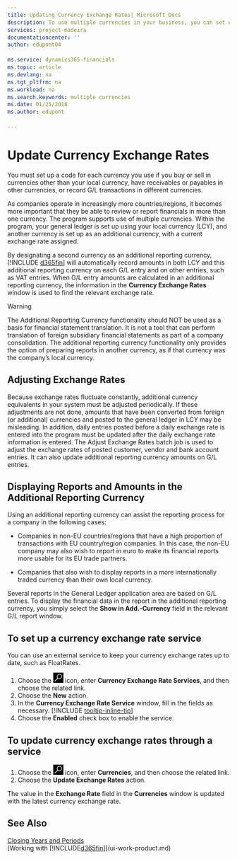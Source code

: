 ```yaml
---
title: Updating Currency Exchange Rates| Microsoft Docs
description: To use multiple currencies in your business, you can set up a code for each currency and use an external exchange rate service, such as FloatRates.
services: project-madeira
documentationcenter: ''
author: edupont04

ms.service: dynamics365-financials
ms.topic: article
ms.devlang: na
ms.tgt_pltfrm: na
ms.workload: na
ms.search.keywords: multiple currencies
ms.date: 01/25/2018
ms.author: edupont

---
```

# Update Currency Exchange Rates
You must set up a code for each currency you use if you buy or sell in currencies other than your local currency, have receivables or payables in other currencies, or record G/L transactions in different currencies.  

As companies operate in increasingly more countries/regions, it becomes more important that they be able to review or report financials in more than one currency. The program supports use of multiple currencies. Within the program, your general ledger is set up using your local currency (LCY), and another currency is set up as an additional currency, with a current exchange rate assigned.  

 By designating a second currency as an additional reporting currency, [!INCLUDE [d365fin](includes/d365fin_md.md)] will automatically record amounts in both LCY and this additional reporting currency on each G/L entry and on other entries, such as VAT entries. When G/L entry amounts are calculated in an additional reporting currency, the information in the **Currency Exchange Rates** window is used to find the relevant exchange rate.  

> [!WARNING]  
>  The Additional Reporting Currency functionality should NOT be used as a basis for financial statement translation. It is not a tool that can perform translation of foreign subsidiary financial statements as part of a company consolidation. The additional reporting currency functionality only provides the option of preparing reports in another currency, as if that currency was the company’s local currency.

## Adjusting Exchange Rates  
Because exchange rates fluctuate constantly, additional currency equivalents in your system must be adjusted periodically. If these adjustments are not done, amounts that have been converted from foreign (or additional) currencies and posted to the general ledger in LCY may be misleading. In addition, daily entries posted before a daily exchange rate is entered into the program must be updated after the daily exchange rate information is entered. The Adjust Exchange Rates batch job is used to adjust the exchange rates of posted customer, vendor and bank account entries. It can also update additional reporting currency amounts on G/L entries.  

## Displaying Reports and Amounts in the Additional Reporting Currency  
Using an additional reporting currency can assist the reporting process for a company in the following cases:  

- Companies in non-EU countries/regions that have a high proportion of transactions with EU country/region companies. In this case, the non-EU company may also wish to report in euro to make its financial reports more usable for its EU trade partners.  

- Companies that also wish to display reports in a more internationally traded currency than their own local currency.  

Several reports in the General Ledger application area are based on G/L entries. To display the financial data in the report in the additional reporting currency, you simply select the **Show in Add.-Currency** field in the relevant G/L report window.  

## To set up a currency exchange rate service
You can use an external service to keep your currency exchange rates up to date, such as FloatRates.

1. Choose the ![Search for Page or Report](media/ui-search/search_small.png "Search for Page or Report icon") icon, enter **Currency Exchange Rate Services**, and then choose the related link.
2. Choose the **New** action.
3. In the **Currency Exchange Rate Service** window, fill in the fields as necessary. [!INCLUDE [tooltip-inline-tip](includes/tooltip-inline-tip_md.md)]
4. Choose the **Enabled** check box to enable the service.

## To update currency exchange rates through a service
1. Choose the ![Search for Page or Report](media/ui-search/search_small.png "Search for Page or Report icon") icon, enter **Currencies**, and then choose the related link.
2. Choose the **Update Exchange Rates** action.

The value in the **Exchange Rate** field in the **Currencies** window is updated with the latest currency exchange rate.

## See Also
[Closing Years and Periods](year-close-years-periods.md)  
[Working with [!INCLUDE[d365fin](includes/d365fin_md.md)]](ui-work-product.md)
